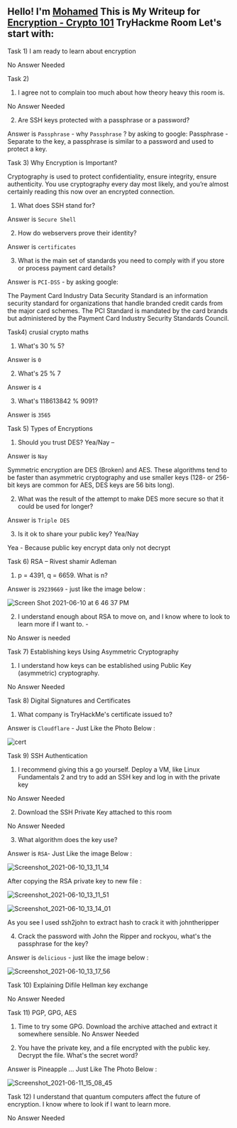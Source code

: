 ## Hello! I'm [Mohamed](https://twitter.com/0xMohomiester) This is My Writeup for [Encryption - Crypto 101](https://tryhackme.com/room/encryptioncrypto101) TryHackme Room Let's start with:


Task 1) I am ready to learn about encryption  

No Answer Needed  

Task 2)  

1) I agree not to complain too much about how theory heavy this room is. 

No Answer Needed 

2) Are SSH keys protected with a passphrase or a password? 

Answer is `Passphrase` -  why `Passphrase` ? by asking to google: 
Passphrase - Separate to the key, a passphrase is similar to a password and used to protect a key.  

Task 3) Why Encryption is Important?  

Cryptography is used to protect confidentiality, ensure integrity, ensure authenticity. You use cryptography every day most likely, and you’re almost certainly reading this now over an encrypted connection.  

1) What does SSH stand for?  

Answer is `Secure Shell` 

2) How do webservers prove their identity? 

Answer is `certificates` 

3) What is the main set of standards you need to comply with if you store or process payment card 
details?

Answer is `PCI-DSS` - by asking google: 

The Payment Card Industry Data Security Standard is an information security standard for organizations that handle branded credit cards from the major card schemes. The PCI Standard is 
mandated by the card brands but administered by the Payment Card Industry Security Standards Council. 

Task4) crusial crypto maths 

1) What's 30 % 5? 

Answer is `0` 

2) What's 25 % 7

Answer is `4` 

3) What's 118613842 % 9091?

Answer is `3565` 

Task 5) Types of Encryptions

1) Should you trust DES? Yea/Nay –

Answer is `Nay`  

Symmetric encryption are DES (Broken) and AES. These algorithms tend to be faster than asymmetric cryptography and use smaller keys (128- or 256-bit keys are common for AES, DES keys are 56 bits long). 

2) What was the result of the attempt to make DES more secure so that it could be used for longer?

Answer is `Triple DES` 

3) Is it ok to share your public key? Yea/Nay

Yea - Because public key encrypt data only not decrypt 

Task 6) RSA – Rivest shamir Adleman 

1)  p = 4391, q = 6659. What is n? 

Answer is `29239669` - just like the image below :

![Screen Shot 2021-06-10 at 6 46 37 PM](https://user-images.githubusercontent.com/47929033/124304082-85533480-db63-11eb-8fad-4a7e50c2a260.png)

2) I understand enough about RSA to move on, and I know where to look to learn more if I want to. - 

No Answer is needed 

Task 7) Establishing keys Using Asymmetric Cryptography 

1) I understand how keys can be established using Public Key (asymmetric) cryptography. 

No Answer Needed 

Task 8) Digital Signatures and Certificates 

1) What company is TryHackMe's certificate issued to? 

Answer is `Cloudflare` -  Just Like the Photo Below : 

![cert](https://user-images.githubusercontent.com/47929033/124304580-2e019400-db64-11eb-8b7d-cf90acca62d6.png)

Task 9) SSH Authentication

1) I recommend giving this a go yourself. Deploy a VM, like Linux Fundamentals 2 and try to add an SSH key and log in with the private key  

No Answer Needed 

2) Download the SSH Private Key attached to this room 

No Answer Needed 

3) What algorithm does the key use? 

Answer is `RSA`-  Just Like the image Below :

![Screenshot_2021-06-10_13_11_14](https://user-images.githubusercontent.com/47929033/124304935-aec09000-db64-11eb-8bd4-49237e09151f.png)

After copying the RSA private key to new file :  

![Screenshot_2021-06-10_13_11_51](https://user-images.githubusercontent.com/47929033/124305069-e2031f00-db64-11eb-8e26-cfb21c64dc91.png)

![Screenshot_2021-06-10_13_14_01](https://user-images.githubusercontent.com/47929033/124305148-fc3cfd00-db64-11eb-8744-7ebc56f41d32.png)
 
As you see I used ssh2john to extract hash to crack it with johntheripper

4) Crack the password with John the Ripper and rockyou, what's the passphrase for the key?

Answer is `delicious` -  just like the image below : 

![Screenshot_2021-06-10_13_17_56](https://user-images.githubusercontent.com/47929033/124305481-71a8cd80-db65-11eb-9f96-5a166dad1703.png)

Task 10) Explaining Difile Hellman key exchange 

No Answer Needed

Task 11) PGP, GPG, AES 

1) Time to try some GPG. Download the archive attached and extract it somewhere sensible. 
No Answer Needed 

2) You have the private key, and a file encrypted with the public key. Decrypt the file. What's the secret word?  

Answer is Pineapple  … Just Like The Photo Below :

![Screenshot_2021-06-11_15_08_45](https://user-images.githubusercontent.com/47929033/124305814-dd8b3600-db65-11eb-99be-f7ddf6b1b3c5.png)

Task 12) I understand that quantum computers affect the future of encryption. I know where to look if I want to learn more. 

No Answer Needed  
 

 









